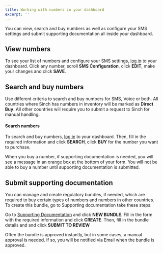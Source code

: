 ```yaml
---
title: Working with numbers in your dashboard
excerpt: ''
---
```

You can view, search and buy numbers as well as configure your SMS settings and submit supporting documentation all inside your dashboard. 

## View numbers

To see your list of numbers and configure your SMS settings, [log in](https://dashboard.sinch.com/numbers/your-numbers/numbers) to your dashboard. Click any number, scroll **SMS Configuration**, click **EDIT**, make your changes and click **SAVE**.

## Search and buy numbers

Use different criteria to search and buy numbers for SMS, Voice or both. All countries where Sinch has numbers in inventory will be marked as **Direct Buy**. All other countries will require you to submit a request to Sinch for manual handling. 

#### Search numbers

To search and buy numbers, [log in](https://dashboard.sinch.com/numbers/buy-numbers) to your dashboard. Then, fill in the required information and click **SEARCH**, click **BUY** for the number you want to purchase.
  
When you buy a number, if supporting documentation is needed, you will see a message in an orange box at the bottom of your form. You will not be able to buy a number until supporting documentation is submitted.

## Submit supporting documentation

You can manage and create regulatory bundles, if needed, which are required to buy certain types of numbers and numbers in other countries. To create this bundle, go to Supporting documentation take these steps:

Go to [Supporting Documentation](https://dashboard.sinch.com/numbers/supporting-documentation) and click **NEW BUNDLE**. Fill in the form with the required information and click **CREATE**. Then, fill in the bundle details and and click **SUBMIT TO REVIEW**
  
Often the bundle is approved instantly, but in some cases, a manual approval is needed. If so, you will be notified via Email when the bundle is approved.
